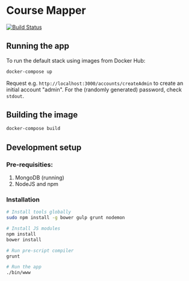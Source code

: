 # Course Mapper

[![Build Status](https://travis-ci.com/CourseMapper/course-mapper.svg?branch=dev)](https://travis-ci.com/CourseMapper/course-mapper)

## Running the app

To run the default stack using images from Docker Hub:

```sh
docker-compose up
```

Request e.g. `http://localhost:3000/accounts/createAdmin` to create an initial account "admin". For the (randomly generated) password, check `stdout`.


## Building the image

```sh
docker-compose build
```


## Development setup

### Pre-requisities:

1. MongoDB (running)
2. NodeJS and npm

### Installation

```sh
# Install tools globally
sudo npm install -g bower gulp grunt nodemon

# Install JS modules
npm install
bower install

# Run pre-script compiler
grunt

# Run the app
./bin/www
```
